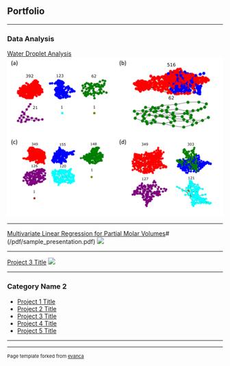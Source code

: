 ## Portfolio

---

### Data Analysis 

[Water Droplet Analysis](/prjs/sample_page)
<img src="images/Figure_8.png?raw=true"/>

---
[Multivariate Linear Regression for Partial Molar Volumes](/prjs/sample_page)#(/pdf/sample_presentation.pdf)
<img src="images/mlr.jpg?raw=true"/>

---
[Project 3 Title](http://example.com/)
<img src="images/dummy_thumbnail.jpg?raw=true"/>

---

### Category Name 2

- [Project 1 Title](http://example.com/)
- [Project 2 Title](http://example.com/)
- [Project 3 Title](http://example.com/)
- [Project 4 Title](http://example.com/)
- [Project 5 Title](http://example.com/)

---




---
<p style="font-size:11px">Page template forked from <a href="https://github.com/evanca/quick-portfolio">evanca</a></p>
<!-- Remove above link if you don't want to attibute -->
